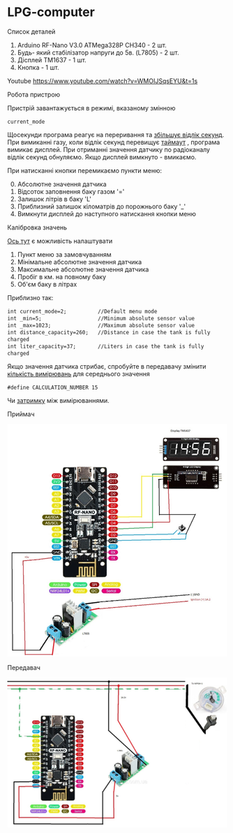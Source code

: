 # LPG-computer

Список деталей

 1. Arduino RF-Nano V3.0 ATMega328P CH340 - 2 шт.
 2. Будь- який стабілізатор напруги до 5в. (L7805) - 2 шт.
 3. Дісплей TM1637 - 1 шт.
 4. Кнопка - 1 шт.

Youtube
  https://www.youtube.com/watch?v=WMOIJSqsEYU&t=1s

Робота пристрою

 Пристрій завантажується в режимі, вказаному змінною
 
    current_mode

Щосекунди програма реагує на переривання та [збільшує відлік секунд](src/Visual%20studio%20code/Receiver/src/receiver.cpp#L76). 
При вимиканні газу, коли відлік секунд перевищує [таймаут](src/Visual%20studio%20code/Receiver/src/receiver.cpp#L13) , програма вимикає дисплей.
При отриманні значення датчику по радіоканалу відлік секунд обнуляємо. Якщо дисплей вимкнуто - вмикаємо.

При натисканні кнопки перемикаємо пункти меню:

0. Абсолютне значення датчика
1. Відсоток заповнення баку газом '='
2. Залишок літрів в баку 'L'
3. Приблизний залишок кіломатрів до порожнього баку '_'
4. Вимкнути дисплей до наступного натискання кнопки меню

Калібровка значень

[Ось тут](src/Visual%20studio%20code/Receiver/src/receiver.cpp#LL23C28-L23C28) є можливість налаштувати 

1. Пункт меню за замовчуванням
2. Мінімальне абсолютне значення датчика
3. Максимальне абсолютне значення датчика
4. Пробіг в км. на повному баку
5. Об'єм баку в літрах

Приблизно так:

    int current_mode=2;          //Default menu mode
    int _min=5;                  //Minimum absolute sensor value
    int _max=1023;               //Maximum absolute sensor value
    int distance_capacity=260;   //Distance in case the tank is fully charged
    int liter_capacity=37;       //Liters in case the tank is fully charged
 
Якщо значення датчика стрибає, спробуйте в передавачу змінити [кількість вимірювань](src/Visual%20studio%20code/Transmitter/src/transmitter.cpp#L7) 
для середнього значення

    #define CALCULATION_NUMBER 15

Чи [затримку](src/Visual%20studio%20code/Transmitter/src/transmitter.cpp#L27) між вимірюваннями.

Приймач

![Схема приймача](rf-nano_receiver.jpg)

Передавач

![Схема передавача](rf-nano_transmitter.jpg)
